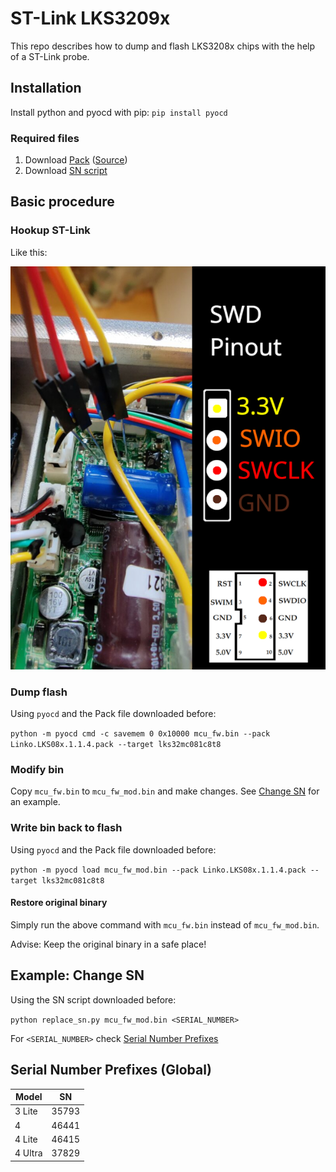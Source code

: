 # ST-Link LKS3209x
This repo describes how to dump and flash LKS3208x chips with the help of a ST-Link probe.

## Installation
Install python and pyocd with pip: `pip install pyocd`

### Required files
1. Download [Pack](Linko.LKS08x.1.1.4.pack) ([Source](https://www.lksmcu.com/static/upload/file/20230113/Linko.LKS08x_v1.14.zip))
1. Download [SN script](replace_sn.py)

## Basic procedure

### Hookup ST-Link
Like this:

![image](swd_pinout.png)

### Dump flash
Using `pyocd` and the Pack file downloaded before:

`python -m pyocd cmd -c savemem 0 0x10000 mcu_fw.bin --pack Linko.LKS08x.1.1.4.pack --target lks32mc081c8t8`

### Modify bin
Copy `mcu_fw.bin` to `mcu_fw_mod.bin` and make changes. See [Change SN](#change-sn) for an example.

### Write bin back to flash
Using `pyocd` and the Pack file downloaded before:

`python -m pyocd load mcu_fw_mod.bin --pack Linko.LKS08x.1.1.4.pack --target lks32mc081c8t8`

#### Restore original binary
Simply run the above command with `mcu_fw.bin` instead of `mcu_fw_mod.bin`.

Advise: Keep the original binary in a safe place!


## Example: Change SN
Using the SN script downloaded before:

`python replace_sn.py mcu_fw_mod.bin <SERIAL_NUMBER>`

For `<SERIAL_NUMBER>` check [Serial Number Prefixes](#serial-number-prefixes)

## Serial Number Prefixes (Global)
| Model | SN |
| --- | --- |
| 3 Lite | 35793 |
| 4 | 46441 |
| 4 Lite | 46415 |
| 4 Ultra | 37829 |
